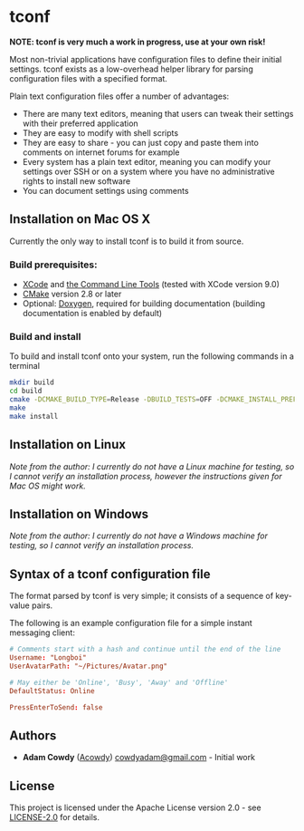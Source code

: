 # tconf

**NOTE: tconf is very much a work in progress, use at your own risk!**

Most non-trivial applications have configuration files to define their initial settings. tconf exists as a low-overhead helper library for parsing configuration files with a specified format.

Plain text configuration files offer a number of advantages:
* There are many text editors, meaning that users can tweak their settings with their preferred application
* They are easy to modify with shell scripts
* They are easy to share - you can just copy and paste them into comments on internet forums for example
* Every system has a plain text editor, meaning you can modify your settings over SSH or on a system where you have no administrative rights to install new software
* You can document settings using comments

## Installation on Mac OS X

Currently the only way to install tconf is to build it from source.

### Build prerequisites:
* [XCode](https://itunes.apple.com/gb/app/xcode/id497799835) and [the Command Line Tools](https://developer.apple.com/download/more/) (tested with XCode version 9.0)
* [CMake](https://cmake.org/download/) version 2.8 or later
* Optional: [Doxygen](http://www.stack.nl/~dimitri/doxygen/download.html), required for building documentation (building documentation is enabled by default)

### Build and install

To build and install tconf onto your system, run the following commands in a terminal

```sh
mkdir build
cd build
cmake -DCMAKE_BUILD_TYPE=Release -DBUILD_TESTS=OFF -DCMAKE_INSTALL_PREFIX=/usr/local ..
make
make install
```

## Installation on Linux

*Note from the author: I currently do not have a Linux machine for testing, so I cannot verify an installation process, however the instructions given for Mac OS might work.*

## Installation on Windows

*Note from the author: I currently do not have a Windows machine for testing, so I cannot verify an installation process.*

## Syntax of a tconf configuration file

The format parsed by tconf is very simple; it consists of a sequence of key-value pairs.

The following is an example configuration file for a simple instant messaging client:

```conf
# Comments start with a hash and continue until the end of the line
Username: "Longboi"
UserAvatarPath: "~/Pictures/Avatar.png"

# May either be 'Online', 'Busy', 'Away' and 'Offline'
DefaultStatus: Online

PressEnterToSend: false
```

## Authors

* **Adam Cowdy** ([Acowdy](https://github.com/Acowdy)) <cowdyadam@gmail.com> - Initial work

## License

This project is licensed under the Apache License version 2.0 - see [LICENSE-2.0](LICENSE-2.0) for details.
